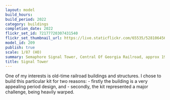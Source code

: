 ```yaml
---
layout: model
build_hours: 
build_period: 2022
category: buildings
completion_date: 2022
flickr_set_id: 72177720307431540
flickr_set_thumbnail_url: https://live.staticflickr.com/65535/52810645637_0028f0d501_m.jpg
model_id: 209
publish: true
scale: 1/87 (HO)
summary: Semaphore Signal Tower, Central Of Georgia Railroad, approx 1900
title: Signal Tower
---
```


One of my interests is old-time railroad buildings and structures. I chose to build this particular kit for two reasons: - firstly the building is a very appealing period design, and - secondly, the kit represented a major challenge, being heavily warped.

